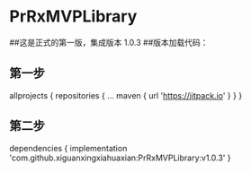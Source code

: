 # PrRxMVPLibrary
##这是正式的第一版，集成版本 1.0.3
##版本加载代码：
## 第一步
allprojects {
		repositories {
			...
			maven { url 'https://jitpack.io' }
		} 
	}
## 第二步  
  dependencies {
	        implementation 'com.github.xiguanxingxiahuaxian:PrRxMVPLibrary:v1.0.3'
	}
